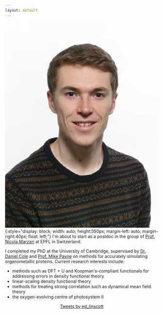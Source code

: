 ```yaml
---
layout: default 
---
```


![face](./assets/el_mugshot.jpg){:style="display: block; width: auto; height:350px; margin-left: auto; margin-right:40px; float: left;"}
I'm about to start as a postdoc in the group of [Prof. Nicola Marzari](https://people.epfl.ch/nicola.marzari) at EPFL in Switzerland. 

I completed my PhD at the University of Cambridge, supervised by [Dr. Daniel Cole](https://blogs.ncl.ac.uk/danielcole/) and [Prof. Mike Payne](http://www.tcm.phy.cam.ac.uk/profiles/mcp1/) on methods for accurately simulating organometallic proteins. Current research interests include:
   * methods such as DFT + U and Koopman's-compliant functionals for addressing errors in density functional theory
   * linear-scaling density functional theory
   * methods for treating strong correlation such as dynamical mean field theory
   * the oxygen-evolving centre of photosystem II

<center>
<a class="twitter-timeline" data-width="500" data-height="600" data-theme="dark" href="https://twitter.com/ed_linscott?ref_src=twsrc%5Etfw">Tweets by ed_linscott</a> <script async src="https://platform.twitter.com/widgets.js" charset="utf-8"></script>
</center>
